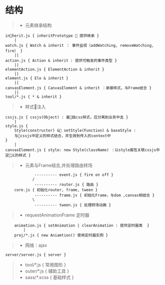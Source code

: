#  结构

>* 元素继承结构<br/>

    inherit.js { inheritPrototype ： 提供继承 } 
        |
    watch.js { Watch & inherit ： 事件监视（addWatching, removeWatching, fire） }
        ||
    action.js { Action & inherit : 提供可触发的事件类型 }
        ||
    elementAction.js { ElementAction & inherit }
        ||
    element.js { Ele & inherit }
        ||
    canvasElement.js { CanvasElement & inherit ：承接样式，与Frame结合 }
        ||
    tool/*.js { * & inherit }

>* 样式注入<br/>

    cssjs.js { cssjs(Object) : 基础css样式，应分离到业务中去 }
        |
    style.js { 
        Style(constructor) & setStyle(Function) & baseStyle : 
        与cssjs中定义的样式结合，并生效到传入的context中 
    }
        |
    canvasElement.js { style: new Style(className) ：以style属性关联cssjs中定义的样式 }

>* 元素与Frame结合,并处理路由转场<br/>

                 ---------- event.js { fire on off } 
                /
                 ---------- router.js { 路由 }
        core.js { 初始化router, frame, tween }
                 ---------- frame.js { 初始化Frame，与dom ,canvas相结合 }
                \
                 ---------- tween.js { 处理转场动画 }

>* requestAnimationFrame 定时器

        animation.js { setAnimation | clearAnimation : 提供定时器类  }
            |
        proj/*.js { new Aniamtion() 使用定时器实例 }

>* 网络：ajax

    server/server.js { server }

>* tool/*.js { 常用图形 }
>* outer/*.js { 辅助工具 }
>* sass/*.scss { 基础样式 }